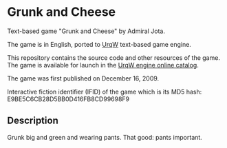 # Grunk and Cheese

Text-based game "Grunk and Cheese" by Admiral Jota.

The game is in English, ported to [UrqW](https://github.com/urqw/UrqW) text-based game engine.

This repository contains the source code and other resources of the game. The game is available for launch in the [UrqW engine online catalog](https://urqw.github.io/UrqW/#grunk_and_cheese).

The game was first published on December 16, 2009.

Interactive fiction identifier (IFID) of the game which is its MD5 hash: E9BE5C6CB28D5BB0D416FB8CD99698F9

## Description

Grunk big and green and wearing pants. That good: pants important.
